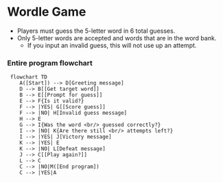 # Wordle Game
- Players must guess the 5-letter word in 6 total guesses.
- Only 5-letter words are accepted and words that are in the word bank.
    - If you input an invalid guess, this will not use up an attempt.

### Entire program flowchart
```mermaid
 flowchart TD
    A([Start]) --> D[Greeting message]
    D --> B[[Get target word]]
    B --> E[[Prompt for guess]]
    E --> F{Is it valid?}
    F --> |YES| G[[Score guess]]
    F --> |NO| H[Invalid guess message]
    H --> E
    G --> I{Was the word <br/> guessed correctly?}
    I --> |NO| K{Are there still <br/> attempts left?}
    I --> |YES| J[Victory message]
    K --> |YES| E
    K --> |NO| L[Defeat message]
    J --> C[[Play again?]]
    L --> C
    C --> |NO|M([End program])
    C --> |YES|A
    
    
```

